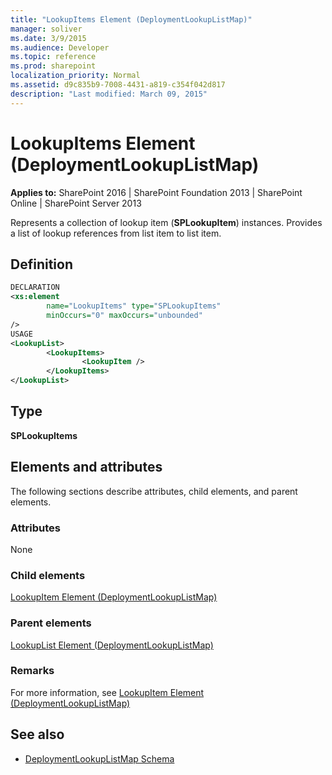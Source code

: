 ```yaml
---
title: "LookupItems Element (DeploymentLookupListMap)"
manager: soliver
ms.date: 3/9/2015
ms.audience: Developer
ms.topic: reference
ms.prod: sharepoint
localization_priority: Normal
ms.assetid: d9c835b9-7008-4431-a819-c354f042d817
description: "Last modified: March 09, 2015"
---
```


# LookupItems Element (DeploymentLookupListMap)
  
**Applies to:** SharePoint 2016 | SharePoint Foundation 2013 | SharePoint Online | SharePoint Server 2013
  
Represents a collection of lookup item (**SPLookupItem**) instances. Provides a list of lookup references from list item to list item.

## Definition

```XML
DECLARATION
<xs:element 
        name="LookupItems" type="SPLookupItems"
        minOccurs="0" maxOccurs="unbounded" 
/>
USAGE
<LookupList>
        <LookupItems>
                <LookupItem />
        </LookupItems>
</LookupList>

```

## Type

**SPLookupItems**
  
## Elements and attributes

The following sections describe attributes, child elements, and parent elements.

### Attributes

None
   
### Child elements

[LookupItem Element (DeploymentLookupListMap)](lookupitem-element-deploymentlookuplistmap.md)
   
### Parent elements

[LookupList Element (DeploymentLookupListMap)](lookuplist-element-deploymentlookuplistmap.md)
   
### Remarks

For more information, see [LookupItem Element (DeploymentLookupListMap)](lookupitem-element-deploymentlookuplistmap.md)
  
## See also

- [DeploymentLookupListMap Schema](deploymentlookuplistmap-schema.md)

